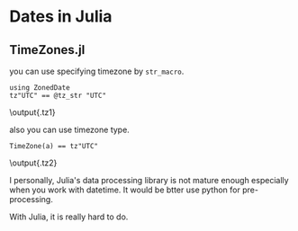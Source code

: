 # Dates in Julia

## TimeZones.jl

you can use specifying timezone by `str_macro`.

```julia:.tz1
using ZonedDate
tz"UTC" == @tz_str "UTC"
```

\output{.tz1}

also you can use timezone type.

```julia:.tz2
TimeZone(a) == tz"UTC"
```

\output{.tz2}

I personally, Julia's data processing library is not mature enough especially when you work with datetime. It would be btter use python for pre-processing.

With Julia, it is really hard to do.